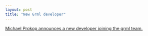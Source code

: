 ```yaml
--- 
layout: post
title: "New Grml developer"
---
```


[Michael Prokop announces a new developer joining the grml team.](http://lists.mur.at/pipermail/grml/2010-October/004920.html)

